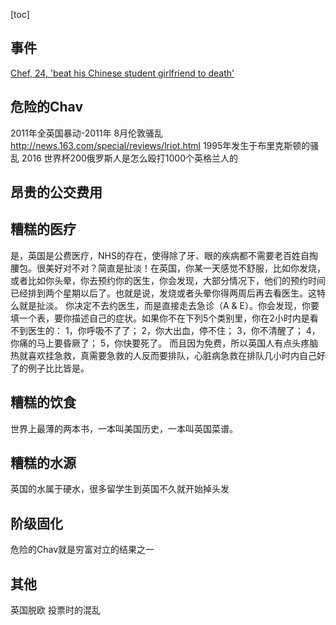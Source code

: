 [toc]

## 事件
[Chef, 24, 'beat his Chinese student girlfriend to death'](https://www.dailymail.co.uk/news/article-4211208/Chef-24-beat-Chinese-student-girlfriend-death.html)

## 危险的Chav
2011年全英国暴动-2011年 8月伦敦骚乱
http://news.163.com/special/reviews/lriot.html
1995年发生于布里克斯顿的骚乱
2016 世界杯200俄罗斯人是怎么殴打1000个英格兰人的
## 昂贵的公交费用

## 糟糕的医疗
是，英国是公费医疗，NHS的存在，使得除了牙、眼的疾病都不需要老百姓自掏腰包。很美好对不对？简直是扯淡！在英国，你某一天感觉不舒服，比如你发烧，或者比如你头晕，你去预约你的医生，你会发现，大部分情况下，他们的预约时间已经排到两个星期以后了。也就是说，发烧或者头晕你得两周后再去看医生。这特么就是扯淡。
你决定不去约医生，而是直接走去急诊（A & E）。你会发现，你要填一个表，要你描述自己的症状。如果你不在下列5个类别里，你在2小时内是看不到医生的：
1，你呼吸不了了；
2，你大出血，停不住；
3，你不清醒了；
4，你痛的马上要昏厥了；
5，你快要死了。
而且因为免费，所以英国人有点头疼脑热就喜欢挂急救，真需要急救的人反而要排队，心脏病急救在排队几小时内自己好了的例子比比皆是。
## 糟糕的饮食
世界上最薄的两本书，一本叫美国历史，一本叫英国菜谱。
## 糟糕的水源
英国的水属于硬水，很多留学生到英国不久就开始掉头发
## 阶级固化
危险的Chav就是穷富对立的结果之一
## 其他
英国脱欧 投票时的混乱
